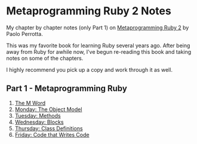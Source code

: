 # Metaprogramming Ruby 2 Notes

My chapter by chapter notes (only Part 1) on [Metaprogramming Ruby 2](https://pragprog.com/titles/ppmetr2/) by Paolo Perrotta.

This was my favorite book for learning Ruby several years ago.  After being away from Ruby for awhile now, I've begun re-reading this book and taking notes on some of the chapters.  

I highly recommend you pick up a copy and work through it as well.


## Part 1 - Metaprogramming Ruby

1. [The M Word](https://github.com/Jberczel/metaprogramming_ruby_2_notes/blob/master/01_m_word.md)
2. [Monday: The Object Model](https://github.com/Jberczel/metaprogramming_ruby_2_notes/blob/master/02_object_model.md)
3. [Tuesday: Methods](https://github.com/Jberczel/metaprogramming_ruby_2_notes/blob/master/03_methods.md)
4. [Wednesday: Blocks](https://github.com/Jberczel/metaprogramming_ruby_2_notes/blob/master/04_blocks.md)
5. [Thursday: Class Definitions]( https://github.com/Jberczel/metaprogramming_ruby_2_notes/blob/master/05_class_definitions.md)
6. [Friday: Code that Writes Code](https://github.com/Jberczel/metaprogramming_ruby_2_notes/blob/master/06_code_that_writes_code.md)
